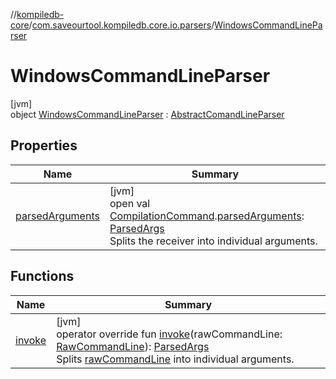 //[kompiledb-core](../../../index.md)/[com.saveourtool.kompiledb.core.io.parsers](../index.md)/[WindowsCommandLineParser](index.md)

# WindowsCommandLineParser

[jvm]\
object [WindowsCommandLineParser](index.md) : [AbstractComandLineParser](../-abstract-comand-line-parser/index.md)

## Properties

| Name | Summary |
|---|---|
| [parsedArguments](../../com.saveourtool.kompiledb.core.io/-command-line-parser/parsed-arguments.md) | [jvm]<br>open val [CompilationCommand](../../com.saveourtool.kompiledb.core/-compilation-command/index.md).[parsedArguments](../../com.saveourtool.kompiledb.core.io/-command-line-parser/parsed-arguments.md): [ParsedArgs](../../com.saveourtool.kompiledb.core.io/index.md#1743527040%2FClasslikes%2F-937334835)<br>Splits the receiver into individual arguments. |

## Functions

| Name | Summary |
|---|---|
| [invoke](../-abstract-comand-line-parser/invoke.md) | [jvm]<br>operator override fun [invoke](../-abstract-comand-line-parser/invoke.md)(rawCommandLine: [RawCommandLine](../../com.saveourtool.kompiledb.core.io/index.md#1075615255%2FClasslikes%2F-937334835)): [ParsedArgs](../../com.saveourtool.kompiledb.core.io/index.md#1743527040%2FClasslikes%2F-937334835)<br>Splits [rawCommandLine](../-abstract-comand-line-parser/invoke.md) into individual arguments. |
